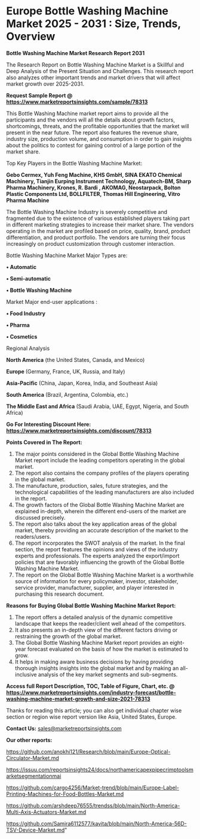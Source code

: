 # Europe Bottle Washing Machine Market 2025 - 2031 : Size, Trends, Overview

<strong>Bottle Washing Machine Market Research Report 2031</strong>

The Research Report on Bottle Washing Machine Market is a Skillful and Deep Analysis of the Present Situation and Challenges. This research report also analyzes other important trends and market drivers that will affect market growth over 2025-2031.

<strong>Request Sample Report @ <a href=https://www.marketreportsinsights.com/sample/78313>https://www.marketreportsinsights.com/sample/78313</a></strong>

This Bottle Washing Machine market report aims to provide all the participants and the vendors will all the details about growth factors, shortcomings, threats, and the profitable opportunities that the market will present in the near future. The report also features the revenue share, industry size, production volume, and consumption in order to gain insights about the politics to contest for gaining control of a large portion of the market share.

Top Key Players in the Bottle Washing Machine Market:

<strong>Gebo Cermex, Yuh Feng Machine, KHS GmbH, SINA EKATO Chemical Machinery, Tianjin Eurping Instrument Technology, Aquatech-BM, Sharp Pharma Machinery, Krones, R. Bardi , AKOMAG, Neostarpack, Bolton Plastic Components Ltd, BOLLFILTER, Thomas Hill Engineering, Vitro Pharma Machine</strong>

The Bottle Washing Machine Industry is severely competitive and fragmented due to the existence of various established players taking part in different marketing strategies to increase their market share. The vendors operating in the market are profiled based on price, quality, brand, product differentiation, and product portfolio. The vendors are turning their focus increasingly on product customization through customer interaction.

Bottle Washing Machine Market Major Types are:

<strong>• Automatic

• Semi-automatic

• Bottle Washing Machine</strong>

Market Major end-user applications :

<strong>• Food Industry

• Pharma

• Cosmetics</strong>

Regional Analysis

</u><strong><b>North America</b></strong> (the United States, Canada, and Mexico)

<strong><b>Europe </b></strong>(Germany, France, UK, Russia, and Italy)

<strong><b>Asia-Pacific</b></strong> (China, Japan, Korea, India, and Southeast Asia)

<strong><b>South America</b></strong> (Brazil, Argentina, Colombia, etc.)

<strong><b>The Middle East and Africa</b></strong> (Saudi Arabia, UAE, Egypt, Nigeria, and South Africa)

<strong>Go For Interesting Discount Here: <a href=https://www.marketreportsinsights.com/discount/78313>https://www.marketreportsinsights.com/discount/78313</a></strong>

<strong>Points Covered in The Report:</strong>
<ol>
  <li>The major points considered in the Global Bottle Washing Machine Market report include the leading competitors operating in the global market.</li>
  <li>The report also contains the company profiles of the players operating in the global market.</li>
  <li>The manufacture, production, sales, future strategies, and the technological capabilities of the leading manufacturers are also included in the report.</li>
  <li>The growth factors of the Global Bottle Washing Machine Market are explained in-depth, wherein the different end-users of the market are discussed precisely.</li>
  <li>The report also talks about the key application areas of the global market, thereby providing an accurate description of the market to the readers/users.</li>
  <li>The report incorporates the SWOT analysis of the market. In the final section, the report features the opinions and views of the industry experts and professionals. The experts analyzed the export/import policies that are favorably influencing the growth of the Global Bottle Washing Machine Market.</li>
  <li>The report on the Global Bottle Washing Machine Market is a worthwhile source of information for every policymaker, investor, stakeholder, service provider, manufacturer, supplier, and player interested in purchasing this research document.</li>
</ol>
<strong>Reasons for Buying Global Bottle Washing Machine Market Report:</strong>

<ol>
  <li>The report offers a detailed analysis of the dynamic competitive landscape that keeps the reader/client well ahead of the competitors.</li>
  <li>It also presents an in-depth view of the different factors driving or restraining the growth of the global market.</li>
  <li>The Global Bottle Washing Machine Market report provides an eight-year forecast evaluated on the basis of how the market is estimated to grow.</li>
  <li>It helps in making aware business decisions by having providing thorough insights insights into the global market and by making an all-inclusive analysis of the key market segments and sub-segments.</li>
</ol>
<strong>Access full Report Description, TOC, Table of Figure, Chart, etc. @ <a href=https://www.marketreportsinsights.com/industry-forecast/bottle-washing-machine-market-growth-and-size-2021-78313>https://www.marketreportsinsights.com/industry-forecast/bottle-washing-machine-market-growth-and-size-2021-78313</a></strong>


Thanks for reading this article; you can also get individual chapter wise section or region wise report version like Asia, United States, Europe.

<strong>Contact Us:</strong>
sales@marketreportsinsights.com

<strong>Our other reports:</strong>

<a href=https://github.com/anokhi121/Research/blob/main/Europe-Optical-Circulator-Market.md>https://github.com/anokhi121/Research/blob/main/Europe-Optical-Circulator-Market.md</a>

<a href=https://issuu.com/reportsinsights24/docs/northamericapexpipecrimptoolsmarketsegmentationmai>https://issuu.com/reportsinsights24/docs/northamericapexpipecrimptoolsmarketsegmentationmai</a>

<a href=https://github.com/cargo4256/Market-trend/blob/main/Europe-Label-Printing-Machines-for-Food-Bottles-Market.md>https://github.com/cargo4256/Market-trend/blob/main/Europe-Label-Printing-Machines-for-Food-Bottles-Market.md</a>

<a href=https://github.com/arshdeep76555/trendss/blob/main/North-America-Multi-Axis-Actuators-Market.md>https://github.com/arshdeep76555/trendss/blob/main/North-America-Multi-Axis-Actuators-Market.md</a>

<a href=https://github.com/Samira6112577/kavita/blob/main/North-America-56D-TSV-Device-Market.md>https://github.com/Samira6112577/kavita/blob/main/North-America-56D-TSV-Device-Market.md</a>"
